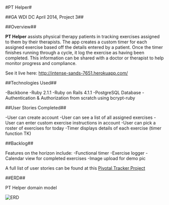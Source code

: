 #PT Helper#

##GA WDI DC April 2014, Project 3##

##Overview##

**PT Helper** assists physical therapy patients in tracking exercises assigned to them by their therapists.  The app creates a custom timer for each assigned exercise based off the details entered by a patient.  Once the timer finishes running through a cycle, it log the exercise as having been completed.  This information can be shared with a doctor or therapist to help monitor progress and compliance.

See it live here: http://intense-sands-7651.herokuapp.com/

##Technologies Used##

-Backbone
-Ruby 2.1.1
-Ruby on Rails 4.1.1
-PostgreSQL Database
-Authentication & Authorization from scratch using bcrypt-ruby

##User Stories Completed##

-User can create account
-User can see a list of all assigned exercises
-User can enter custom exercise instructions in account
-User can pick a roster of exercises for today
-Timer displays details of each exercise (timer function TK)

##Backlog##

Features on the horizon include:
-Functional timer
-Exercise logger
-Calendar view for completed exercises
-Image upload for demo pic


A full list of user stories can be found at this [Pivotal Tracker Project](https://www.pivotaltracker.com/s/projects/1119556)

##ERD##

PT Helper domain model

![ERD](http://www.gliffy.com/go/publish/image/5948726/L.png)

